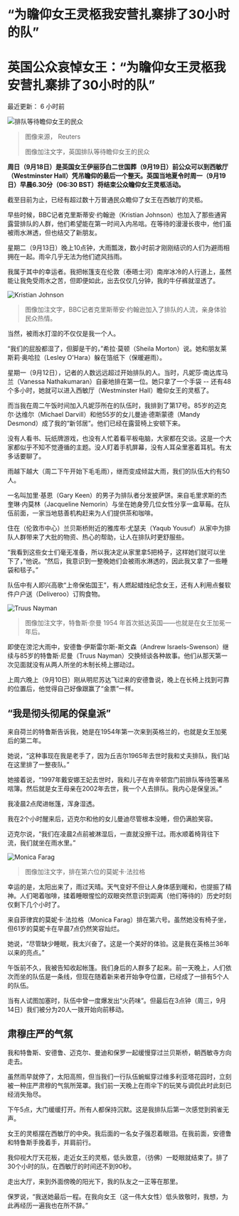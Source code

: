 # “为瞻仰女王灵柩我安营扎寨排了30小时的队”

#  英国公众哀悼女王：“为瞻仰女王灵柩我安营扎寨排了30小时的队”


最近更新： 6 小时前

![排队等待瞻仰女王的民众](_126760267_dfd0e9c3-ed6c-4bb2-b4a9-d01ce175f9ad.jpg)

> 图像来源，  Reuters
>
> 图像加注文字，英国排队等待瞻仰女王的民众

**周日（9月18日）是英国女王伊丽莎白二世国葬（9月19日）前公众可以到西敏厅（Westminster Hall）凭吊瞻仰的最后一个整天。英国当地夏令时周一（9月19日）早晨6.30分（06:30 BST）将结束公众瞻仰女王灵柩活动。**

截至目前为止，已经有超过数十万普通民众瞻仰了女王在西敏厅的灵柩。

早些时候，BBC记者克里斯蒂安·约翰逊（Kristian Johnson）也加入了那些通宵露营排队的人群，他们希望能在第一时间入内吊唁。在等待的漫漫长夜中，他们虽被雨水淋透，但也结交了新朋友。

星期二（9月13日）晚上10点钟，大雨瓢泼，数小时前才刚刚结识的人们为避雨相拥在一起。雨伞几乎无法为他们遮风挡雨。

我属于其中的幸运者。我把帐篷支在伦敦（泰晤士河）南岸冰冷的人行道上，虽然能让我免受雨水之苦，但即便如此，出去仅仅几分钟，我的牛仔裤就湿透了。

![Kristian Johnson](_126713152_56a9ba73-f279-4fb9-b355-95b8b55e6c11.jpg)

> 图像加注文字，BBC记者克里斯蒂安·约翰逊加入了排队的人流，亲身体验民众热情。

当然，被雨水打湿的不仅仅是我一个人。

“我们的屁股都湿了，但脚是干的，”希拉·莫顿（Sheila Morton）说。她和朋友莱斯莉·奥哈拉（Lesley O'Hara）躲在箔纸下（保暖避雨）。

星期一（9月12日），记者的人数远远超过开始排队的人。当时，凡妮莎·南达库马兰（Vanessa Nathakumaran）自豪地排在第一位。她只拿了一个手袋 -- 还有48个多小时，她就可以进入西敏厅（Westminster Hall）瞻仰女王的灵柩了。

而当我在周二午饭时间加入凡妮莎所在的队伍时，我排到了第17号。85岁的迈克尔·达维尔（Michael Darvill）和他55岁的女儿曼迪·德斯蒙德（Mandy Desmond）成了我的“新邻居”。他们已经在露营椅上安顿下来。

没有人看书、玩纸牌游戏，也没有人忙着看平板电脑，大家都在交谈。这是一个大家都似乎不知不觉遵循的主题。没人盯着手机屏幕，没有人耳朵里塞着耳机。有太多话要聊了。

雨越下越大（周二下午开始下毛毛雨），继而变成倾盆大雨，我们的队伍大约有50人。

一名叫加里·基恩（Gary Keen）的男子为排队者分发披萨饼。来自毛里求斯的杰奎琳·内莫林（Jacqueline Nemorin）与坐在她身旁几位女性分享一盒草莓。在队伍前面，一家当地慈善机构赶来为人们提供茶和咖啡。

住在（伦敦市中心）兰贝斯桥附近的雅库布·尤瑟夫（Yaqub Yousuf）从家中为排队人群带来了大批的物资、热心的帮助，让人在排队时更舒服些。

“我看到这些女士们毫无准备，所以我决定从家里拿5把椅子，这样她们就可以坐下了，”他说。“然后，我意识到一整晚她们会被雨水淋透的，因此我又拿了一些睡袋和毯子。”

队伍中有人即兴高歌“上帝保佑国王”，有人燃起蜡烛纪念女王，还有人利用点餐软件户户送（Deliveroo）订购食物。

![Truus Nayman](_126716108_4523cd39-c3f4-43e8-b647-b0e5196e2969.jpg)

> 图像加注文字，特鲁斯·奈曼 1954 年首次抵达英国——也就是在女王加冕一年后。

即使在滂沱大雨中，安德鲁·伊斯雷尔斯-斯文森（Andrew Israels-Swenson）继续与85岁的特鲁斯·尼曼（Truus Nayman）交换倾谈各种故事。他们从那天第一次见面就没有从两人所坐的木制长椅上挪动过。

上周六晚上（9月10日）刚从明尼苏达飞过来的安德鲁说，晚上在长椅上找到可靠的位置后，他觉得自己好像跟赢了“金票”一样。

##  “我是彻头彻尾的保皇派”

来自荷兰的特鲁斯告诉我，她是在1954年第一次来到英格兰的，也就是女王加冕后的第二年。

她说，“这种事现在我是老手了，因为丘吉尔1965年去世时我和丈夫排队，我们站在这里排了一整夜队。”

她接着说，“1997年戴安娜王妃去世时，我和儿子在肯辛顿宫门前排队等待签署吊唁簿。然后就是女王母亲在2002年去世，我一个人去排队。我内心是保皇派。”

我凌晨2点爬进帐篷，浑身湿透。

我在2个小时醒来后，迈克尔和他的女儿曼迪尽管根本没睡，但仍满脸笑容。

迈克尔说，“我们在凌晨2点前被淋湿后，一直就没擦干过。雨水顺着椅背往下流，我们就坐在雨水里。”

![Monica Farag](_126713155_948b197c-8a95-47ac-aaa5-0dbe885a725b.jpg)

> 图像加注文字，排在第六位的莫妮卡·法拉格

幸运的是，太阳出来了，雨过天晴。天气变好不但让人身体感到暖和，也提振了精神。人们喝着咖啡，揉着睡眼惺忪的双眼突然意识到距离（他们等待的）历史时刻仅剩下几个小时了。

来自菲律宾的莫妮卡·法拉格（Monica Farag）排在第六号。虽然她没有椅子坐，但61岁的莫妮卡在早晨7点仍然笑容灿烂。

她说，“尽管缺少睡眠，我太兴奋了。这是一个美好的体验。这是我在英格兰36年以来的亮点。”

午饭前不久，我被告知收起帐篷。我们身后的人群多了起来。前一天晚上，人们依次而坐的队伍是一条线，但现在随着新来者开始争夺位置，已经成了一排有5个人的队伍。

当有人试图加塞时，队伍中曾一度爆发出“火药味”。但最后在3点钟（周三，9月14日）我们被分为20人一拨开始向前移动。

##  肃穆庄严的气氛

我和特鲁斯、安德鲁、迈克尔、曼迪和保罗一起缓慢穿过兰贝斯桥，朝西敏寺方向走去。

虽然雨早就停了，太阳高照，但当我们一行队伍蜿蜒穿过维多利亚塔花园时，立刻被一种庄严肃穆的气氛所笼罩。我们前一天晚上在雨伞下的玩笑与调侃此时此刻已经消失殆尽。

下午5点，大门缓缓打开。所有人都保持沉默。这是我排队后第一次感觉到鸦雀无声。

女王的灵柩摆在西敏厅的中央。我后面的一名女子强忍着眼泪。在我前面，安德鲁和特鲁斯手挽着手，并肩前行。

我仰视大厅天花板，走近女王的灵柩，低头致意，（彷佛）一眨眼就结束了。排了30个小时的队，在西敏厅的时间还不到90秒。

走出大厅，来到外面傍晚的阳光下，我的队友之一正等在那里。

保罗说，“我送她最后一程。在我向女王（这一伟大女性）低头致敬时，我想，为此再经历一遍我也在所不辞。”


